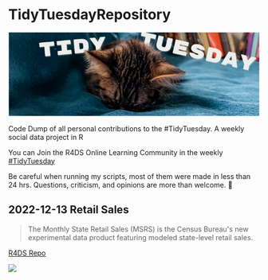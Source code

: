 # TidyTuesdayRepository

![](images/banner.png)

Code Dump of all personal contributions to the #TidyTuesday. A weekly social data project in R

You can Join the R4DS Online Learning Community in the weekly  [#TidyTuesday](https://github.com/rfordatascience/tidytuesday)

Be careful when running my scripts, most of them were made in less than 24 hrs. 
Questions, criticism, and opinions are more than welcome. 🧉

## 2022-12-13 Retail Sales

 
> The Monthly State Retail Sales (MSRS) is the Census Bureau's new experimental data product featuring modeled state-level retail sales.

[R4DS Repo](https://github.com/rfordatascience/tidytuesday/tree/master/data/2022/2022-12-13)



[![](<img src="images/2022-12-13-retail-sales.png" alt="" width="1200px" height="1200px"/>)](https://github.com/AntonioAlegriaH/TidyTuesdayRepository/blob/main/tidytuesday_2022-12-13-retail-sales.R)
